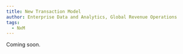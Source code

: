 ```yaml
---
title: New Transaction Model
author: Enterprise Data and Analytics, Global Revenue Operations
tags:
  - NxM
---
```


Coming soon.